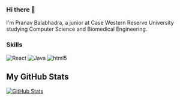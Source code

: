 ### Hi there 👋
I'm Pranav Balabhadra, a junior at Case Western Reserve University studying Computer Science and Biomedical Engineering. 

### Skills
<img alt="React" src="https://img.shields.io/badge/-React-45b8d8?style=flat-square&logo=react&logoColor=white" />
<img alt="Java" src="https://img.shields.io/badge/-Javascript?style=flat-square&logo=javascript&logoColor=white" />
<img alt="html5" src="https://img.shields.io/badge/-HTML5-E34F26?style=flat-square&logo=html5&logoColor=white" />


<!--
**pxb408/pxb408** is a ✨ _special_ ✨ repository because its `README.md` (this file) appears on your GitHub profile.

Here are some ideas to get you started:

- 🔭 I’m currently working on ...
- 🌱 I’m currently learning ...
- 👯 I’m looking to collaborate on ...
- 🤔 I’m looking for help with ...
- 💬 Ask me about ...
- 📫 How to reach me: ...
- 😄 Pronouns: ...
- ⚡ Fun fact: ...
-->

## My GitHub Stats

[![GitHub Stats](https://github-readme-stats.vercel.app/api?username=pxb408&show_icons=true&count_private=true)](https://github.com/pxb408)
